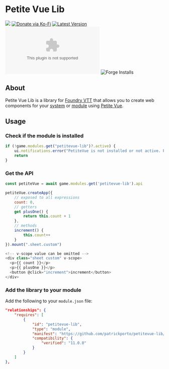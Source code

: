 # Petite Vue Lib

![](https://img.shields.io/badge/Foundry-v11-informational)
[![Donate via Ko-Fi](https://img.shields.io/badge/donate-ko--fi-red.svg?logo=ko-fi)](https://ko-fi.com/darkmoor) [![Latest Version](https://img.shields.io/github/v/tag/patrickporto/petitevue-lib?label=version)](https://github.com/patrickporto/petitevue-lib/releases) [![Download Count](https://img.shields.io/github/downloads/patrickporto/petitevue-lib/latest/petitevue-lib.zip)](https://github.com/patrickporto/petitevue-lib/releases)
![Forge Installs](https://img.shields.io/badge/dynamic/json?label=Forge%20Installs&query=package.installs&suffix=%25&url=https%3A%2F%2Fforge-vtt.com%2Fapi%2Fbazaar%2Fpackage%2Fpetitevue-lib&colorB=4aa94a)

## About

Petite Vue Lib is a library for [Foundry VTT](https://foundryvtt.com/) that allows you to create web components for your [system](https://foundryvtt.com/article/systems/) or [module](https://foundryvtt.com/article/modules/) using [Petite Vue](https://github.com/vuejs/petite-vue).

## Usage

### Check if the module is installed

```javascript
if (!game.modules.get("petitevue-lib")?.active) {
    ui.notifications.error("PetiteVue is not installed or not active. Please install and activate it to use this module.")
    return
}
```

### Get the API

```javascript
const petiteVue = await game.modules.get('petitevue-lib').api

petiteVue.createApp({
    // exposed to all expressions
    count: 0,
    // getters
    get plusOne() {
        return this.count + 1
    },
    // methods
    increment() {
        this.count++
    }
}).mount(".sheet.custom")

<!-- v-scope value can be omitted -->
<div class="sheet custom" v-scope>
  <p>{{ count }}</p>
  <p>{{ plusOne }}</p>
  <button @click="increment">increment</button>
</div>
```

### Add the library to your module

Add the following to your `module.json` file:

```json
"relationships": {
    "requires": [
        {
            "id": "petitevue-lib",
            "type": "module",
            "manifest": "https://github.com/patrickporto/petitevue-lib/releases/download/11.0.0/module.json",
            "compatibility": {
                "verified": "11.0.0"
            }
        }
    ]
},
```
